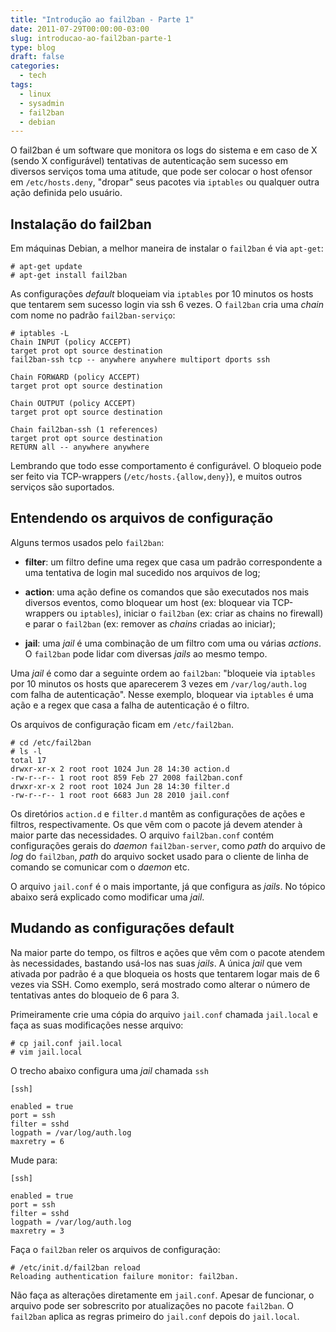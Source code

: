 ```yaml
---
title: "Introdução ao fail2ban - Parte 1"
date: 2011-07-29T00:00:00-03:00
slug: introducao-ao-fail2ban-parte-1
type: blog
draft: false
categories:
  - tech
tags:
  - linux
  - sysadmin
  - fail2ban
  - debian
---
```

O fail2ban é um software que monitora os logs do sistema e em caso de X (sendo X configurável) tentativas de autenticação sem sucesso em diversos serviços toma uma atitude, que pode ser colocar o host ofensor em `/etc/hosts.deny`, "dropar" seus pacotes via `iptables` ou qualquer outra ação definida pelo usuário.

## Instalação do fail2ban

Em máquinas Debian, a melhor maneira de instalar o `fail2ban` é via `apt-get`:

```
# apt-get update
# apt-get install fail2ban
```

As configurações *default* bloqueiam via `iptables` por 10 minutos os hosts que tentarem sem sucesso login via ssh 6 vezes. O `fail2ban` cria uma *chain* com nome no padrão `fail2ban-serviço`:

```
# iptables -L
Chain INPUT (policy ACCEPT)
target prot opt source destination
fail2ban-ssh tcp -- anywhere anywhere multiport dports ssh

Chain FORWARD (policy ACCEPT)
target prot opt source destination

Chain OUTPUT (policy ACCEPT)
target prot opt source destination

Chain fail2ban-ssh (1 references)
target prot opt source destination
RETURN all -- anywhere anywhere
```

Lembrando que todo esse comportamento é configurável. O bloqueio pode ser feito via TCP-wrappers (`/etc/hosts.{allow,deny}`), e muitos outros serviços são suportados.

## Entendendo os arquivos de configuração

Alguns termos usados pelo `fail2ban`:

- **filter**: um filtro define uma regex que casa um padrão correspondente a uma tentativa de login mal sucedido nos arquivos de log;

- **action**: uma ação define os comandos que são executados nos mais diversos eventos, como bloquear um host (ex: bloquear via TCP-wrappers ou `iptables`), iniciar o `fail2ban` (ex: criar as chains no firewall) e parar o `fail2ban` (ex: remover as *chains* criadas ao iniciar);

- **jail**: uma *jail* é uma combinação de um filtro com uma ou várias *actions*. O `fail2ban` pode lidar com diversas *jails* ao mesmo tempo.

Uma *jail* é como dar a seguinte ordem ao `fail2ban`: "bloqueie via `iptables` por 10 minutos os hosts que aparecerem 3 vezes em `/var/log/auth.log` com falha de autenticação". Nesse exemplo, bloquear via `iptables` é uma ação e a regex que casa a falha de autenticação é o filtro.

Os arquivos de configuração ficam em `/etc/fail2ban`.

```
# cd /etc/fail2ban
# ls -l
total 17
drwxr-xr-x 2 root root 1024 Jun 28 14:30 action.d
-rw-r--r-- 1 root root 859 Feb 27 2008 fail2ban.conf
drwxr-xr-x 2 root root 1024 Jun 28 14:30 filter.d
-rw-r--r-- 1 root root 6683 Jun 28 2010 jail.conf
```

Os diretórios `action.d` e `filter.d` mantêm as configurações de ações e filtros, respectivamente. Os que vêm com o pacote já devem atender à maior parte das necessidades. O arquivo `fail2ban.conf` contém configurações gerais do *daemon* `fail2ban-server`, como *path* do arquivo de *log* do `fail2ban`, *path* do arquivo socket usado para o cliente de linha de comando se comunicar com o *daemon* etc.

O arquivo `jail.conf` é o mais importante, já que configura as *jails*. No tópico abaixo será explicado como modificar uma *jail*.

## Mudando as configurações default

Na maior parte do tempo, os filtros e ações que vêm com o pacote atendem às necessidades, bastando usá-los nas suas *jails*. A única *jail* que vem ativada por padrão é a que bloqueia os hosts que tentarem logar mais de 6 vezes via SSH. Como exemplo, será mostrado como alterar o número de tentativas antes do bloqueio de 6 para 3.

Primeiramente crie uma cópia do arquivo `jail.conf` chamada `jail.local` e faça as suas modificações nesse arquivo:

```
# cp jail.conf jail.local
# vim jail.local
```

O trecho abaixo configura uma *jail* chamada `ssh`

```
[ssh]

enabled = true
port = ssh
filter = sshd
logpath = /var/log/auth.log
maxretry = 6
```

Mude para:

```
[ssh]

enabled = true
port = ssh
filter = sshd
logpath = /var/log/auth.log
maxretry = 3
```

Faça o `fail2ban` reler os arquivos de configuração:

```
# /etc/init.d/fail2ban reload
Reloading authentication failure monitor: fail2ban.
```

Não faça as alterações diretamente em `jail.conf`. Apesar de funcionar, o arquivo pode ser sobrescrito por atualizações no pacote `fail2ban`. O `fail2ban` aplica as regras primeiro do `jail.conf` depois do `jail.local`.
